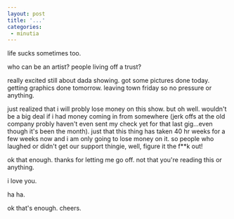 ```yaml
---
layout: post
title: '...'
categories:
 - minutia
---
```


life sucks sometimes too.

who can be an artist? people living off a trust?

really excited still about dada showing. got some pictures done today. getting graphics done tomorrow. leaving town friday so no pressure or anything.

just realized that i will probly lose money on this show. but oh well. wouldn't be a big deal if i had money coming in from somewhere (jerk offs at the old company probly haven't even sent my check yet for that last gig...even though it's been the month). just that this thing has taken 40 hr weeks for a few weeks now and i am only going to lose money on it. so people who laughed or didn't get our support thingie, well, figure it the f**k out! 

ok that enough. thanks for letting me go off. not that you're reading this or anything.

i love you.

ha ha.

ok that's enough. cheers.

